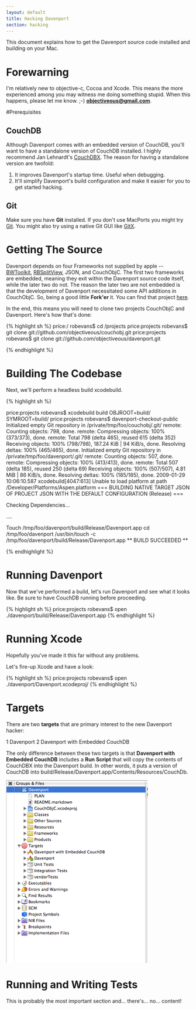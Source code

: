 ```yaml
---
layout: default
title: Hacking Davenport
section: hacking
---
```



This document explains how to get the Davenport source code installed and building on your Mac. 

Forewarning
===========
I'm relatively new to objective-c, Cocoa and Xcode. This means the more experienced among you may witness me doing something stupid. When this happens, please let me know. ;-)  **<objectiveous@gmail.com>**.


#Prerequisites

## CouchDB

Although Davenport comes with an embedded version of CouchDB, you'll want to have a standalone version of CouchDB installed. I highly recommend Jan Lehnardt's [CouchDBX](http://jan.prima.de/~jan/plok/archives/142-CouchDBX-Revival.html). The reason for having a standalone version are twofold: 

1. It improves Davenport's startup time. Useful when debugging. 
2. It'll simplify Davenport's build configuration and make it easier for you to get started hacking. 

## Git
Make sure you have **Git** installed. If you don't use MacPorts you might try [Git](http://code.google.com/p/git-osx-installer/). You might also try using a native Git GUI like [GitX]( http://gitx.frim.nl/). 

Getting The Source
==================
Davenport depends on four Frameworks not supplied by apple -- [BWToolkit](http://www.brandonwalkin.com/blog/2008/11/13/introducing-bwtoolkit/), [RBSplitView](http://www.brockerhoff.net/src/rbs.html), JSON, and CouchObjC. The first two frameworks are embedded, meaning they exit within the Davenport source code itself, while the later two do not. The reason the later two are not embedded is that the development of Davenport necessitated some API additions in CouchObjC. So, being a good little **Fork'er** it. You can find that project [here](http://github.com/objectiveous/couchobj/tree/master). 

In the end, this means you will need to clone two projects CouchObjC and Davenport. Here's how that's done:


{% highlight sh %}
price:/ robevans$ cd /projects
price:projects robevans$ git clone git://github.com/objectiveous/couchobj.git
price:projects robevans$ git clone git://github.com/objectiveous/davenport.git 

{% endhighlight %}

Building The Codebase
======================
Next, we'll perform a headless build xcodebuild. 

{% highlight sh %}

price:projects robevans$ xcodebuild build OBJROOT=build/ SYMROOT=build/
price:projects robevans$ davenport-checkout-public 
Initialized empty Git repository in /private/tmp/foo/couchobj/.git/
remote: Counting objects: 798, done.
remote: Compressing objects: 100% (373/373), done.
remote: Total 798 (delta 465), reused 615 (delta 352)
Receiving objects: 100% (798/798), 187.24 KiB | 94 KiB/s, done.
Resolving deltas: 100% (465/465), done.
Initialized empty Git repository in /private/tmp/foo/davenport/.git/
remote: Counting objects: 507, done.
remote: Compressing objects: 100% (413/413), done.
remote: Total 507 (delta 185), reused 250 (delta 69)
Receiving objects: 100% (507/507), 4.81 MiB | 86 KiB/s, done.
Resolving deltas: 100% (185/185), done.
2009-01-29 10:06:10.587 xcodebuild[4047:613] 
Unable to load platform at path /Developer/Platforms/Aspen.platform
=== BUILDING NATIVE TARGET JSON OF PROJECT JSON WITH THE DEFAULT CONFIGURATION (Release) ===

Checking Dependencies...

....

Touch /tmp/foo/davenport/build/Release/Davenport.app
    cd /tmp/foo/davenport
    /usr/bin/touch -c /tmp/foo/davenport/build/Release/Davenport.app
** BUILD SUCCEEDED **

{% endhighlight %}

Running Davenport
=================
Now that we've performed a build, let's run Davenport and see what it looks like. Be sure to have CouchDB running before proceeding. 

{% highlight sh %}
price:projects robevans$ open ./davenport/build/Release/Davenport.app
{% endhighlight %}

Running Xcode
======================
Hopefully you've made it this far without any problems. 

Let's fire-up Xcode and have a look:
 
{% highlight sh %}
price:projects robevans$ open ./davenport/Davenport.xcodeproj/
{% endhighlight %}


# Targets
There are two **targets** that are primary interest to the new Davenport hacker: 

1 Davenport 
2 Davenport with Embedded CouchDB

The only difference between these two targets is that **Davenport with Embedded CouchDB** includes a **Run Script** that will copy the contents of CouchDBX into the Davenport build. In other words, it puts a version of CouchDB into build/Release/Davenport.app/Contents/Resources/CouchDb. 

![img](/images/targets.png)


# Running and Writing Tests
This is probably the most important section and... there's... no... content! 

